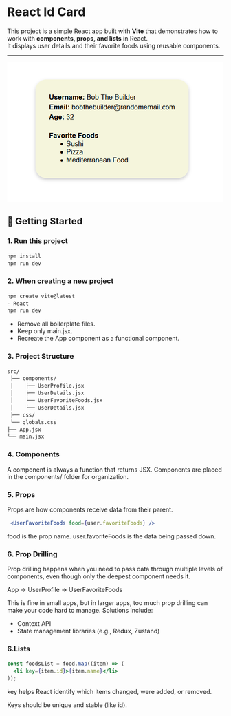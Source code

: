 # React Id Card

This project is a simple React app built with **Vite** that demonstrates how to work with **components, props, and lists** in React.  
It displays user details and their favorite foods using reusable components.

---

![React Id Card](./public/screenshot.png)

## 🚀 Getting Started

### 1. Run this project
```bash
npm install
npm run dev
```

### 2. When creating a new project
```bash
npm create vite@latest
- React
npm run dev
```
- Remove all boilerplate files.
- Keep only main.jsx.
- Recreate the App component as a functional component.

### 3. Project Structure
```markdown
src/
 ├── components/
 │    ├── UserProfile.jsx
 │    ├── UserDetails.jsx
 │    └── UserFavoriteFoods.jsx
 │    └── UserDetails.jsx
 ├── css/
 └── globals.css
├── App.jsx
└── main.jsx
```

### 4. Components
A component is always a function that returns JSX.
Components are placed in the components/ folder for organization.

### 5. Props
Props are how components receive data from their parent.

```jsx
 <UserFavoriteFoods food={user.favoriteFoods} />
```

food is the prop name.
user.favoriteFoods is the data being passed down.

### 6. Prop Drilling
Prop drilling happens when you need to pass data through multiple levels of components, even though only the deepest component needs it.

App → UserProfile → UserFavoriteFoods

This is fine in small apps, but in larger apps, too much prop drilling can make your code hard to manage.
Solutions include:

- Context API
- State management libraries (e.g., Redux, Zustand)

### 6.Lists
```jsx
const foodsList = food.map((item) => (
  <li key={item.id}>{item.name}</li>
));
```

<p>key helps React identify which items changed, were added, or removed.</p>
<p>Keys should be unique and stable (like id).</p>

